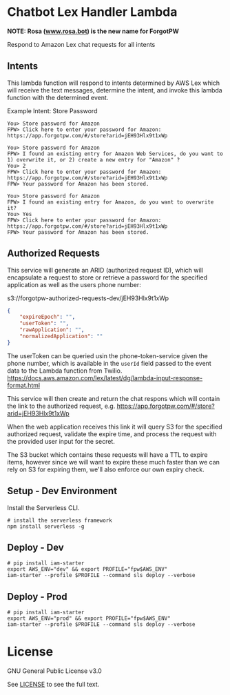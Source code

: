 # Chatbot Lex Handler Lambda

**NOTE: Rosa (www.rosa.bot) is the new name for ForgotPW**

Respond to Amazon Lex chat requests for all intents

## Intents

This lambda function will respond to intents determined by AWS Lex which will receive the text messages, determine the intent, and invoke this lambda function with the determined event.

Example Intent: Store Password

```
You> Store password for Amazon
FPW> Click here to enter your password for Amazon:
https://app.forgotpw.com/#/store?arid=jEH93Hlx9t1xWp
```

```
You> Store password for Amazon
FPW> I found an existing entry for Amazon Web Services, do you want to 1) overwrite it, or 2) create a new entry for "Amazon" ?
You> 2
FPW> Click here to enter your password for Amazon:
https://app.forgotpw.com/#/store?arid=jEH93Hlx9t1xWp
FPW> Your password for Amazon has been stored.
```

```
You> Store password for Amazon
FPW> I found an existing entry for Amazon, do you want to overwrite it?
You> Yes
FPW> Click here to enter your password for Amazon:
https://app.forgotpw.com/#/store?arid=jEH93Hlx9t1xWp
FPW> Your password for Amazon has been stored.
```

## Authorized Requests

This service will generate an ARID (authorized request ID), which will encapsulate a request to store or retrieve a password for the specified application as well as the users phone number:

s3://forgotpw-authorized-requests-dev/jEH93Hlx9t1xWp
```json
{
    "expireEpoch": "",
    "userToken": "",
    "rawApplication": "",
    "normalizedApplication": ""
}
```

The userToken can be queried usin the phone-token-service given the phone number, which is available in the `userId` field passed to the event data to the Lambda function from Twilio.
https://docs.aws.amazon.com/lex/latest/dg/lambda-input-response-format.html

This service will then create and return the chat respons which will contain the link to the authorized request, e.g. https://app.forgotpw.com/#/store?arid=jEH93Hlx9t1xWp

When the web application receives this link it will query S3 for the specified authorized request, validate the expire time, and process the request with the provided user input for the secret.

The S3 bucket which contains these requests will have a TTL to expire items, however since we will want to expire these much faster than we can rely on S3 for expiring them, we'll also enforce our own expiry check.

## Setup - Dev Environment

Install the Serverless CLI.

```shell
# install the serverless framework
npm install serverless -g
```

## Deploy - Dev

```shell
# pip install iam-starter
export AWS_ENV="dev" && export PROFILE="fpw$AWS_ENV"
iam-starter --profile $PROFILE --command sls deploy --verbose
```

## Deploy - Prod

```shell
# pip install iam-starter
export AWS_ENV="prod" && export PROFILE="fpw$AWS_ENV"
iam-starter --profile $PROFILE --command sls deploy --verbose
```

# License

GNU General Public License v3.0

See [LICENSE](LICENSE.txt) to see the full text.
